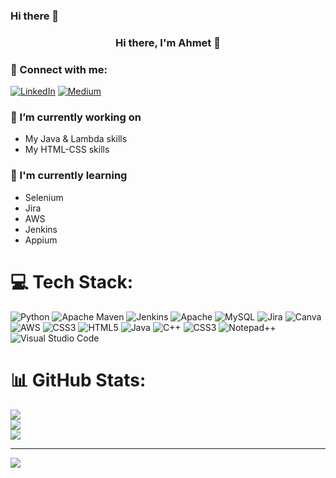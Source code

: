 ### Hi there 👋

<h3 align="center">
Hi there, I'm Ahmet 👋
</h3>

### 🤝 Connect with me:
[![LinkedIn](https://img.shields.io/badge/LinkedIn-%230077B5.svg?logo=linkedin&logoColor=white)](https://www.linkedin.com/in/g%C3%BClhan-tezcan-3895b5268/) [![Medium](https://img.shields.io/badge/Medium-12100E?logo=medium&logoColor=white)](https://medium.com/@Gulhante) 


### 🔭 I’m currently working on

- My Java & Lambda skills
- My HTML-CSS skills


### 🌱 I'm currently learning

- Selenium
- Jira
- AWS
- Jenkins
- Appium


# 💻 Tech Stack:
![Python](https://img.shields.io/badge/python-3670A0?style=for-the-badge&logo=python&logoColor=ffdd54) ![Apache Maven](https://img.shields.io/badge/Apache%20Maven-C71A36?style=for-the-badge&logo=Apache%20Maven&logoColor=white) ![Jenkins](https://img.shields.io/badge/jenkins-%232C5263.svg?style=for-the-badge&logo=jenkins&logoColor=white) ![Apache](https://img.shields.io/badge/apache-%23D42029.svg?style=for-the-badge&logo=apache&logoColor=white) ![MySQL](https://img.shields.io/badge/mysql-%2300f.svg?style=for-the-badge&logo=mysql&logoColor=white) ![Jira](https://img.shields.io/badge/jira-%230A0FFF.svg?style=for-the-badge&logo=jira&logoColor=white) ![Canva](https://img.shields.io/badge/Canva-%2300C4CC.svg?style=for-the-badge&logo=Canva&logoColor=white) ![AWS](https://img.shields.io/badge/AWS-%23FF9900.svg?style=for-the-badge&logo=amazon-aws&logoColor=white) ![CSS3](https://img.shields.io/badge/css3-%231572B6.svg?style=for-the-badge&logo=css3&logoColor=white) ![HTML5](https://img.shields.io/badge/html5-%23E34F26.svg?style=for-the-badge&logo=html5&logoColor=white) ![Java](https://img.shields.io/badge/java-%23ED8B00.svg?style=for-the-badge&logo=java&logoColor=white)
![C++](https://img.shields.io/badge/c++-%2300599C.svg?style=for-the-badge&logo=c%2B%2B&logoColor=white) 
![CSS3](https://img.shields.io/badge/css3-%231572B6.svg?style=for-the-badge&logo=css3&logoColor=white) 
![Notepad++](https://img.shields.io/badge/Notepad++-90E59A.svg?style=for-the-badge&logo=notepad%2b%2b&logoColor=black)
![Visual Studio Code](https://img.shields.io/badge/Visual%20Studio%20Code-0078d7.svg?style=for-the-badge&logo=visual-studio-code&logoColor=white)

# 📊 GitHub Stats:
![](https://github-readme-stats.vercel.app/api?username=Aagac&theme=dark&hide_border=false&include_all_commits=false&count_private=false)<br/>
![](https://github-readme-streak-stats.herokuapp.com/?user=Aagac&theme=dark&hide_border=false)<br/>
![](https://github-readme-stats.vercel.app/api/top-langs/?username=Aagac&theme=dark&hide_border=false&include_all_commits=false&count_private=false&layout=compact)

---
[![](https://visitcount.itsvg.in/api?id=Aagac&icon=0&color=0)](https://visitcount.itsvg.in)

<!-- Proudly created with GPRM ( https://gprm.itsvg.in ) -->






